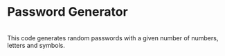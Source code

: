 # Password Generator
<br>
This code generates random passwords with a given number of numbers, letters and symbols.